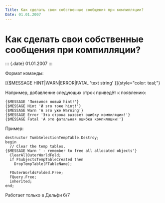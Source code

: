 ```yaml
---
Title: Как сделать свои собственные сообщения при компилляции?
Date: 01.01.2007
---
```



Как сделать свои собственные сообщения при компилляции?
=======================================================

::: {.date}
01.01.2007
:::

Формат команды:

[{\$MESSAGE HINT\|WARN\|ERROR\|FATAL \'text string\'
}]{style="color: teal;"}

Например, добавление следующих строк приведёт  к появлению:

    {$MESSAGE 'Появился новый hint!'}
    {$MESSAGE Hint 'И это тоже hint!'}
    {$MESSAGE Warn 'А это уже Warning'}
    {$MESSAGE Error 'Эта строка вызовет ошибку компиляции!'}
    {$MESSAGE Fatal 'А это фатальная ошибка компиляции!'}

Пример:

    destructor TumbSelectionTempTable.Destroy;
    begin
      // Clear the temp tables.
    {$MESSAGE Warn ' - remember to free all allocated objects'}
      ClearAllOuterWorldFold;
      if FSubjectsTempTableCreated then
        DropTempTable(FTableName);
     
      FOuterWorldsFolded.Free;
      FQuery.Free;
      inherited;
    end;

Работает только в Дельфи 6/7
